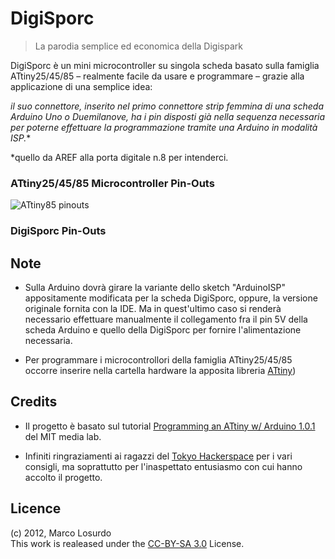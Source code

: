 # DigiSporc

> La parodia semplice ed economica della Digispark

DigiSporc è un mini microcontroller su singola scheda basato sulla famiglia ATtiny25/45/85 – realmente facile da usare e programmare – grazie alla applicazione di una semplice idea:

**il suo connettore, inserito nel primo* connettore strip femmina di una scheda Arduino Uno o Duemilanove, ha i pin disposti già nella sequenza necessaria per poterne effettuare la programmazione tramite una Arduino in modalità ISP.**

*quello da AREF alla porta digitale n.8 per intenderci.

### ATtiny25/45/85 Microcontroller Pin-Outs

![ATtiny85 pinouts](http://hlt.media.mit.edu/wp-content/uploads/2011/10/ATtiny45-85.png)

### DigiSporc Pin-Outs



## Note

* Sulla Arduino dovrà girare la variante dello sketch "ArduinoISP" appositamente modificata per la scheda DigiSporc, oppure, la versione originale fornita con la IDE. Ma in quest'ultimo caso si renderà necessario effettuare manualmente il collegamento fra il pin 5V della scheda Arduino e quello della DigiSporc per fornire l'alimentazione necessaria.

* Per programmare i microcontrollori della famiglia ATtiny25/45/85 occorre inserire nella cartella hardware la apposita libreria [ATtiny](https://github.com/damellis/attiny)) 


## Credits
* Il progetto è basato sul tutorial [Programming an ATtiny w/ Arduino 1.0.1](http://hlt.media.mit.edu/?p=1695) del MIT media lab.

* Infiniti ringraziamenti ai ragazzi del [Tokyo Hackerspace](http://tokyohackerspace.org/) per i vari consigli, ma soprattutto per l'inaspettato entusiasmo con cui hanno accolto il progetto.


## Licence
(c) 2012, Marco Losurdo  
This work is realeased under the [CC-BY-SA 3.0](http://creativecommons.org/licenses/by-sa/3.0/us/
) License.


